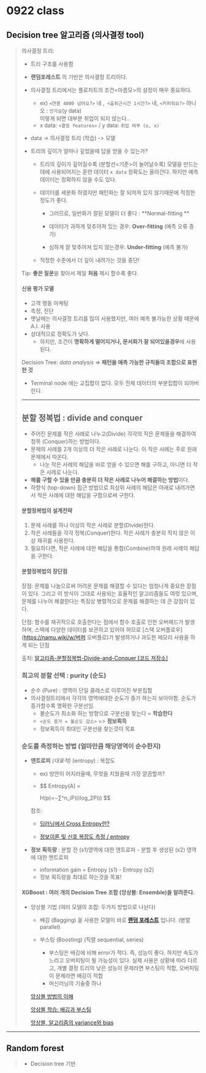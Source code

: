 # 0922 class

## Decision tree 알고리즘 (의사결정 tool)

> 의사결정 트리: 
>
> - 트리 구조를 사용함
>
> - **랜덤포레스트** 의 기반은 의사결정 트리이다.
>
> - 의사결정 트리에서는 플로차트의 조건<마름모>의 설정이 매우 중요하다.
>
>   - ex) `<연봉 4000 넘어요?>` 네 ,` <출퇴근시간 1시간?>` 네, `<커피줘요?>` 아니오 : `안가요`(y data)  
>     이렇게 되면 대부분 취업이 되지 않는다..
>   - x data: `<결정 features>`    /    y data: `취업 여부 (o, x)`
>
> - data -> 의사결정 트리 (학습) -> 모델
>
> - 트리의 깊이가 얼마나 깊었을때 답을 얻을 수 있는가?
>
>   - 트리의 깊이가 깊어질수록 (분할선<기준>이 늘어날수록) 모델을 만드는데에 사용되어지는 훈련 데이터 `x data` 정확도는 올라간다. 하지만 예측데이터는 정확하지 않을 수도 있다.
>
>   - 데이터를 세분화 하였지만 패턴화는 잘 되어져 있지 않기때문에 적정한 정도가 좋다.
>
>     - 그러므로, 일반화가 잘된 모델이 더 좋다 : **Normal-fitting **
>
>     - 데이터가 과하게 맞추어져 있는 경우: **Over-fitting** (예측 오류 증가)
>
>     - 심하게 잘 맞추어져 있지 않는경우: **Under-fitting** (예측 불가)
>
>   - 적정한 수준에서 더 깊이 내려가는 것을 중단!
>
> Tip: **좋은 질문**을 찾아서 제일 **처음** 제시 할수록 좋다.
>
> #### 신용 평가 모델
>
> - 고객 행동 마케팅
> - 측정, 진단
> - 옛날에는 의사결정 트리를 많이 사용했지만, 여러 예측 불가능한 상황 때문에 A.I. 사용
> - 상대적으로 정확도가 낮다.
>   - 하지만, 조건이 **명확하게 떨어지거나, 문서화가 잘 되어있을경우**에 사용된다.
>
> Decision Tree: *data analysis* => **패턴을 예측 가능한 규칙들의 조합으로 표현한 것**
>
> - Terminal node 에는 교집합이 없다. 모두 전체 데이터의 부분집합이 되어버린다.
>
> 
>
> ------
>
> ## 분할 정복법 : **divide and conquer**
>
> - 주어진 문제를 작은 사례로 나누고(Divide) 각각의 작은 문제들을 해결하여 정목 (Conquer)하는 방법이다.
> - 문제의 사례를 2개 이상의 더 작은 사례로 나눈다. 이 작은 사례는 주로 원래 문제에서 따온다. 
>   - 나눈 작은 사례의 해답을 바로 얻을 수 있으면 해를 구하고, 아니면 더 작은 사례로 나눈다.
> - **해를 구할 수 있을 만큼 충분히 더 작은 사례로 나누어 해결하는 방법**이다.
> - 하향식 (top-down) 접근 방법으로 최상위 사례의 해답은 아래로 내려가면서 작은 사례에 대한 해답을 구함으로써 구한다.
>
> #### **분할정복법의 설계전략**
>
> 1. 문제 사례를 하나 이상의 작은 사례로 분할(Divide)한다.
> 2. 작은 사례들을 각각 정복(Conquer)한다. 작은 사례가 충분히 작지 않은 이상 재귀를 사용한다.
> 3. 필요하다면, 작은 사례에 대한 해답을 통합(Combine)하여 원래 사례의 해답을 구한다.
>
> #### 분할정복법의 장단점
>
> 장점: 문제를 나눔으로써 어려운 문제를 해결할 수 있다는 엄청나게 중요한 장점이 있다. 그리고 이 방식이 그대로 사용되는 효율적인 알고리즘들도 여럿 있으며, 문제를 나누어 해결한다는 특징상 병렬적으로 문제를 해결하는 데 큰 강점이 있다. 
>
> 단점: 함수를 재귀적으로 호출한다는 점에서 함수 호출로 인한 오버헤드가 발생하며, 스택에 다양한 데이터를 보관하고 있어야 하므로 [스택 오버플로우](https://namu.wiki/w/버퍼 오버플로)가 발생하거나 과도한 메모리 사용을 하게 되는 단점
>
> 출처: [알고리즘-분할정복법-Divide-and-Conquer [코드 저장소]](https://kimch3617.tistory.com/entry/)
>
> 
>
> ### 최고의 분할 선택 : purity (순도)
>
> - 순수 (Pure) : 영역이 단일 클레스로 이루어진 부분집합
> - 의사결정트리에서 각각의 영역에대한 순도가 증가 하는지 보아야함. 순도가 증가할수록 명확한 구분선임.
>   - 불순도가 최소화 하는 방향으로 구분선을 찾는다 = **학습한다**
>   - `<순도 증가 = 불순도 감소>`  => **정보획득**
>   - 정보획득이 최대인 구분선을 찾는것이 목표
>
> ### 순도를 측정하는 방법 (얼마만큼 해당영역이 순수한지)
>
> - **엔트로피** *(대표적)* (entropy) : 복잡도
>
>   - ex) 방안이 어지러울때, 무엇을 치웠을때 가장 깔끔할까?
>
>   - $$
>     Entropy(A) = 
>     
>     H(p)=−∑^n_iP(i)log_2P(i)
>     $$
>
>   참조:  
>
>   - [딥러닝에서 Cross Entropy란?](https://ditu.tistory.com/23)
>
>   - [정보이론 및 신호 복잡도 측정 / entropy](https://horizon.kias.re.kr/12415/)
>
> - **정보 획득량** : 분할 전 (s1)영역에 대한 엔트로피 - 분할 후 생성된 (s2) 영역에 대한 엔트로피
>
>   - information gain = Entropy (s1) - Entropy (s2)
>   - 정보 획득량을 최대로 하는것을 목표!
>
> 
>
> #### XGBoost : 여러 개의 Decision Tree 조합 (앙상블: Ensemble)을 알려준다.
>
> - 앙상블 기법 (여러 모델의 조합: 두가지 방법으로 나뉜다) 
>
>   - 배깅 (Bagging) 을 사용한 모델이 바로 [**랜덤 포레스트**](https://bkshin.tistory.com/entry/머신러닝-5-랜덤-포레스트Random-Forest와-앙상블Ensemble) 입니다. (병렬 parallel)
>
>   - 부스팅 (Boosting) (직렬 sequential, series)
>     - 부스팅은 배깅에 비해 error가 적다. 즉, 성능이 좋다. 하지만 속도가 느리고 오버피팅이 될 가능성이 있다. 실제 사용은 상황에 따라 다르고, 개별 결정 트리의 낮은 성능이 문제라면 부스팅이 적합, 오버피팅이 문제라면 배깅이 적합
>     - 머신러닝의 기술중 하나
>
>   [앙상블 방법의 이해](https://untitledtblog.tistory.com/156)
>
>   [앙상블 학습: 배깅과 부스팅](https://bkshin.tistory.com/entry/머신러닝-11-앙상블-학습-Ensemble-Learning-배깅Bagging과-부스팅Boosting)
>
>   [앙상블, 알고리즘의 variance와 bias](https://dambaekday.tistory.com/5)



------

## Random forest

>- Decision tree 기반